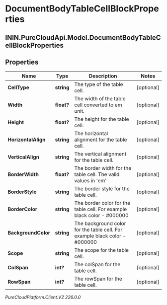 # DocumentBodyTableCellBlockProperties

## ININ.PureCloudApi.Model.DocumentBodyTableCellBlockProperties

## Properties

|Name | Type | Description | Notes|
|------------ | ------------- | ------------- | -------------|
| **CellType** | **string** | The type of the table cell. | [optional] |
| **Width** | **float?** | The width of the table cell converted to em unit. | [optional] |
| **Height** | **float?** | The height for the table cell. | [optional] |
| **HorizontalAlign** | **string** | The horizontal alignment for the table cell. | [optional] |
| **VerticalAlign** | **string** | The vertical alignment for the table cell. | [optional] |
| **BorderWidth** | **float?** | The border width for the table cell. The valid values in &#39;em&#39; | [optional] |
| **BorderStyle** | **string** | The border style for the table cell. | [optional] |
| **BorderColor** | **string** | The border color for the table cell. For example black color - #000000 | [optional] |
| **BackgroundColor** | **string** | The background color for the table cell. For example black color - #000000 | [optional] |
| **Scope** | **string** | The scope for the table cell. | [optional] |
| **ColSpan** | **int?** | The colSpan for the table cell. | [optional] |
| **RowSpan** | **int?** | The rowSpan for the table cell. | [optional] |



_PureCloudPlatform.Client.V2 226.0.0_

